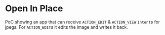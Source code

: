 # Open In Place

PoC showing an app that can receive `ACTION_EDIT` & `ACTION_VIEW` `Intent`s for jpegs. For `ACTION_EDIT`s it edits the image and writes it back.
